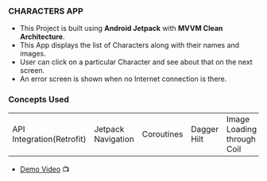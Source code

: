 ### CHARACTERS APP
- This Project is built using **Android Jetpack** with **MVVM Clean Architecture**.
- This App displays the list of Characters along with their names and images.
- User can click on a particular Character and see about that on the next screen.
- An error screen is shown when no Internet connection is there.

### Concepts Used 

||||||
|--|--|--|--|--|
|API Integration(Retrofit)|Jetpack Navigation|Coroutines|Dagger Hilt|Image Loading through Coil|

- [Demo Video](https://drive.google.com/file/d/1hOR-lWCh1kQecg-idVSEL3y2IEciUIAq/view?usp=sharing) 📺 

